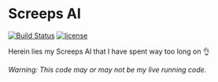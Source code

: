# Screeps AI

[![Build Status](
    https://travis-ci.org/spacerecycler/screeps-ai.svg?branch=master)](
        https://travis-ci.org/spacerecycler/screeps-ai)
[![license](
    https://img.shields.io/github/license/spacerecycler/screeps-ai.svg?maxAge=2592000)](
        http://unlicense.org)

Herein lies my Screeps AI that I have spent way too long on :ok_hand:

_Warning: This code may or may not be my live running code._
